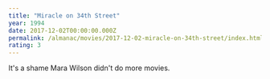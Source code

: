 ```yaml
---
title: "Miracle on 34th Street"
year: 1994
date: 2017-12-02T00:00:00.000Z
permalink: /almanac/movies/2017-12-02-miracle-on-34th-street/index.html
rating: 3
---
```


It's a shame Mara Wilson didn't do more movies.